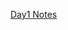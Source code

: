 [Day1  Notes](https://docs.google.com/document/d/1sbNMjwundZ6Bojj9ATlrwuTPiHS2jE9e2y7qAdUK7lk/edit?usp=sharing)
